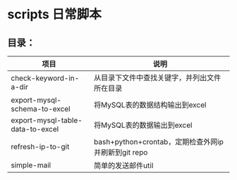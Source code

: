 # scripts 日常脚本

## 目录：

|项目 |说明 |
|--- |--- 
| check-keyword-in-a-dir| 从目录下文件中查找关键字，并列出文件所在目录|
| export-mysql-schema-to-excel| 将MySQL表的数据结构输出到excel|
| export-mysql-table-data-to-excel| 将MySQL表的数据输出到excel|
| refresh-ip-to-git| bash+python+crontab，定期检查外网ip并刷新到git repo|
| simple-mail| 简单的发送邮件util|